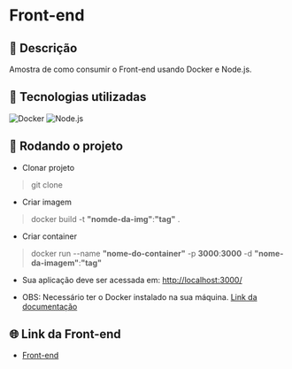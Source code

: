 # Front-end

## 📝 Descrição

Amostra de como consumir o Front-end usando Docker e Node.js.

## 🔧 Tecnologias utilizadas

![Docker](https://skillicons.dev/icons?i=docker)
![Node.js ](https://skillicons.dev/icons?i=nodejs)

## 🚀 Rodando o projeto

* Clonar projeto
> git clone

* Criar imagem
>docker build -t **"nomde-da-img"**:**"tag"** .

* Criar container
>docker run --name **"nome-do-container"** -p **3000**:**3000** -d **"nome-da-imagem"**:**"tag"**

* Sua aplicação deve ser acessada em: [http://localhost:3000/](http://localhost:3000/)

* OBS: Necessário ter o Docker instalado na sua máquina. [Link da documentação](https://docs.docker.com/get-started/docker_cheatsheet.pdf)

## 🌐 Link da Front-end

* [Front-end](https://sample-frontend-docker.azurewebsites.net/)
